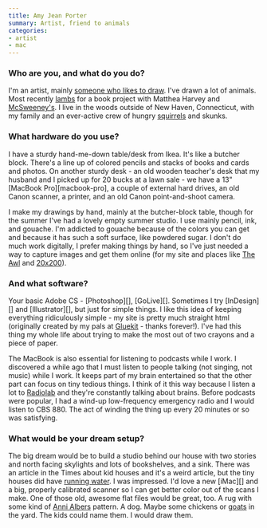 ```yaml
---
title: Amy Jean Porter
summary: Artist, friend to animals
categories:
- artist
- mac
---
```


### Who are you, and what do you do?

I'm an artist, mainly [someone who likes to draw](http://www.amyjeanporter.com/ "Amy's website."). I've drawn a lot of animals. Most recently [lambs](http://www.amyjeanporter.com/images/lamb/ "Amy's drawings for the book, Of Lamb.") for a book project with Matthea Harvey and [McSweeney's](http://store.mcsweeneys.net/index.cfm/fuseaction/catalog.detail/object_id/6c24f9c5-c414-4a6c-b07a-1ea76f1c5e32/OfLamb.cfm "The poetry book Amy painted for."). I live in the woods outside of New Haven, Connecticut, with my family and an ever-active crew of hungry [squirrels](http://amyjeanporter.com/images/mammals/pages/x_squirrel1.htm "Amy's squirrel.") and skunks.

### What hardware do you use?

I have a sturdy hand-me-down table/desk from Ikea. It's like a butcher block. There's a line up of colored pencils and stacks of books and cards and photos. On another sturdy desk - an old wooden teacher's desk that my husband and I picked up for 20 bucks at a lawn sale - we have a 13" [MacBook Pro][macbook-pro], a couple of external hard drives, an old Canon scanner, a printer, and an old Canon point-and-shoot camera. 

I make my drawings by hand, mainly at the butcher-block table, though for the summer I've had a lovely empty summer studio. I use mainly pencil, ink, and gouache. I'm addicted to gouache because of the colors you can get and because it has such a soft surface, like powdered sugar. I don't do much work digitally, I prefer making things by hand, so I've just needed a way to capture images and get them online (for my site and places like [The Awl](http://www.theawl.com/tag/amy-jean-porter "Amy's drawings on The Awl.") and [20x200](http://www.20x200.com/artists/amy-jean-porter.html "Amy's profile on 20x200.")).

### And what software?

Your basic Adobe CS - [Photoshop][], [GoLive][]. Sometimes I try [InDesign][] and [Illustrator][], but just for simple things. I like this idea of keeping everything ridiculously simple - my site is pretty much straight html (originally created by my pals at [Gluekit](http://www.gluekit.com/ "Kathleen and Christopher make illustrations.") - thanks forever!). I've had this thing my whole life about trying to make the most out of two crayons and a piece of paper.

The MacBook is also essential for listening to podcasts while I work. I discovered a while ago that I must listen to people talking (not singing, not music) while I work. It keeps part of my brain entertained so that the other part can focus on tiny tedious things. I think of it this way because I listen a lot to [Radiolab](http://www.radiolab.org/ "A radio show.") and they're constantly talking about brains. Before podcasts were popular, I had a wind-up low-frequency emergency radio and I would listen to CBS 880. The act of winding the thing up every 20 minutes or so was satisfying.

### What would be your dream setup?

The big dream would be to build a studio behind our house with two stories and north facing skylights and lots of bookshelves, and a sink. There was an article in the Times about kid houses and it's a weird article, but the tiny houses did have [running water](http://www.nytimes.com/2011/07/21/garden/playhouses-childs-play-grown-up-cash.html?_r=1&pagewanted=all "The NYT article on playhouses."). I was impressed. I'd love a new [iMac][] and a big, properly calibrated scanner so I can get better color out of the scans I make. One of those old, awesome flat files would be great, too. A rug with some kind of [Anni Albers](http://www.albersfoundation.org/Albers.php?inc=Galleries&g=a007 "An Anni Albers artwork.") pattern. A dog. Maybe some chickens or [goats](http://www.amazon.com/Goat-Handbook-Barrons-Pet-Handbooks/dp/0764132687/ "A book on goats.") in the yard. The kids could name them. I would draw them.